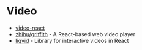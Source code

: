 # Video

- [video-react](https://github.com/video-react/video-react)
- [zhihu/griffith](https://github.com/zhihu/griffith) - A React-based web video player
- [liqvid](https://github.com/liqvidjs/liqvid) - Library for interactive videos in React
